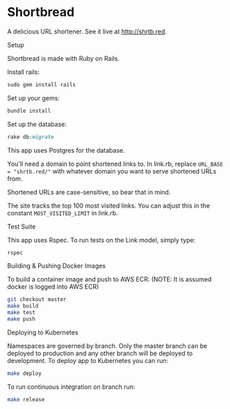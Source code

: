 
Shortbread
====

A delicious URL shortener. See it live at http://shrtb.red.

Setup

Shortbread is made with Ruby on Rails.

Install rails:

``` ruby
sudo gem install rails
```

Set up your gems:

``` ruby
bundle install
```

Set up the database:

``` ruby
rake db:migrate
```

This app uses Postgres for the database.

You'll need a domain to point shortened links to. In link.rb, replace `URL_BASE = "shrtb.red/"` with whatever domain you want to serve shortened URLs from.

Shortened URLs are case-sensitive, so bear that in mind.

The site tracks the top 100 most visited links. You can adjust this in the constant `MOST_VISITED_LIMIT` in link.rb.

Test Suite

This app uses Rspec. To run tests on the Link model, simply type:

``` ruby
rspec
```

Building & Pushing Docker Images

To build a container image and push to AWS ECR:
(NOTE: It is assumed docker is logged into AWS ECR)

```bash
git checkout master
make build
make test
make push
```

Deploying to Kubernetes

Namespaces are governed by branch. Only the master branch can be deployed to production and any other branch will be deployed to development. To deploy app to Kubernetes you can run:

```bash
make deploy
```

To run continuous integration on branch run:
```bash
make release
```
